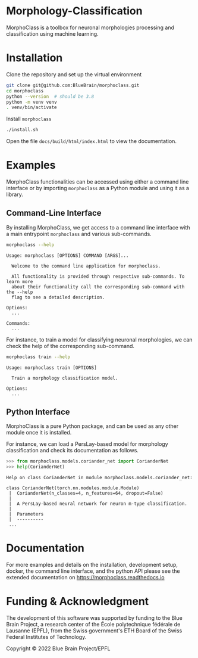 # Morphology-Classification
MorphoClass is a toolbox for neuronal morphologies processing and
classification using machine learning.

# Installation
Clone the repository and set up the virtual environment
```sh
git clone git@github.com:BlueBrain/morphoclass.git
cd morphoclass
python --version  # should be 3.8
python -m venv venv
. venv/bin/activate
```

Install `morphoclass`
```sh
./install.sh
```

Open the file `docs/build/html/index.html` to view the documentation.

# Examples
MorphoClass functionalities can be accessed using either a command line
interface or by importing `morphoclass` as a Python module and using it as a
library.

## Command-Line Interface
By installing MorphoClass, we get access to a command line interface with a
main entrypoint `morphoclass` and various sub-commands.
```sh
morphoclass --help
```
```
Usage: morphoclass [OPTIONS] COMMAND [ARGS]...

  Welcome to the command line application for morphoclass.

  All functionality is provided through respective sub-commands. To learn more
  about their functionality call the corresponding sub-command with the --help
  flag to see a detailed description.

Options:
  ...

Commands:
  ...
```

For instance, to train a model for classifying neuronal morphologies, we can
check the help of the corresponding sub-command.
```sh
morphoclass train --help
```
```
Usage: morphoclass train [OPTIONS]

  Train a morphology classification model.

Options:
  ...
```

## Python Interface
MorphoClass is a pure Python package, and can be used as any other module once
it is installed.

For instance, we can load a PersLay-based model for morphology classification
and check its documentation as follows.
```py
>>> from morphoclass.models.coriander_net import CorianderNet
>>> help(CorianderNet)
```
```
Help on class CorianderNet in module morphoclass.models.coriander_net:

class CorianderNet(torch.nn.modules.module.Module)
 |  CorianderNet(n_classes=4, n_features=64, dropout=False)
 |
 |  A PersLay-based neural network for neuron m-type classification.
 |
 |  Parameters
 |  ----------
 ...
```

# Documentation
For more examples and details on the installation, development setup, docker,
the command line interface, and the python API please see the extended
documentation on https://morphoclass.readthedocs.io

# Funding & Acknowledgment
The development of this software was supported by funding to the Blue Brain
Project, a research center of the École polytechnique fédérale de Lausanne
(EPFL), from the Swiss government's ETH Board of the Swiss Federal Institutes
of Technology.

Copyright © 2022 Blue Brain Project/EPFL
